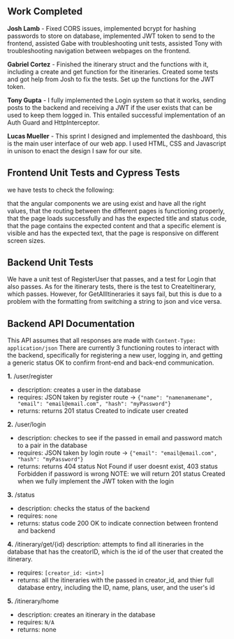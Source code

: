 ## Work Completed

**Josh Lamb** - Fixed CORS issues, implemented bcrypt for hashing passwords to store on database, implemented JWT token to send to the frontend, assisted Gabe with troubleshooting unit tests, assisted Tony with troubleshooting navigation between webpages on the frontend.

**Gabriel Cortez** - Finished the itinerary struct and the functions with it, including a create and get function for the itineraries. Created some tests and got help from Josh to fix the tests. Set up the functions for the JWT token.

**Tony Gupta** - I fully implemented the Login system so that it works, sending posts to the backend and receiving a JWT if the user exists that can be used to keep them logged in. This entailed successful implementation of an Auth Guard and HttpInterceptor.

**Lucas Mueller** - This sprint I designed and implemented the dashboard, this is the main user interface of our web app. I used HTML, CSS and Javascript in unison to enact the design I saw for our site. 


## Frontend Unit Tests and Cypress Tests

we have tests to check the following:

that the angular components we are using exist and have all the right values,
that the routing between the different pages is functioning properly,
that the page loads successfully and has the expected title and status code,
that the page contains the expected content and that a specific element is visible and has the expected text,
that the page is responsive on different screen sizes.


## Backend Unit Tests
We have a unit test of RegisterUser that passes, and a test for Login that also passes. As for the itinerary tests, there is the test to CreateItinerary, which passes. However, for GetAllItineraries it says fail, but this is due to a problem with the formatting from switching a string to json and vice versa.

## Backend API Documentation
This API assumes that all responses are made with `Content-Type: application/json`
There are currently 3 functioning routes to interact with the backend, specifically for registering a new user, logging in, and getting a generic status OK to confirm front-end and back-end communication.

**1.** /user/register
- description: creates a user in the database
- requires: JSON taken by register route -> `{"name": "namenamename", "email": "email@email.com", "hash": "myPassword"}`
- returns: returns 201 status Created to indicate user created

**2.** /user/login
- description: checkes to see if the passed in email and password match to a pair in the database
- requires: JSON taken by login route -> `{"email": "email@email.com", "hash": "myPassword"}` 
- returns: returns 404 status Not Found if user doesnt exist, 403 status Forbidden if password is wrong
NOTE: we will return 201 status Created when we fully implement the JWT token with the login

**3.** /status
- description: checks the status of the backend
- requires: `none`
- returns: status code 200 OK to indicate connection between frontend and backend

**4.** /itinerary/get/{id}
description: attempts to find all itineraries in the database that has the creatorID, which is the id of the user that created the itinerary.
- requires: `[creator_id: <int>]`
- returns: all the itineraries with the passed in creator_id, and thier full database entry, including the ID, name, plans, user, and the user's id

**5.** /itinerary/home
- description: creates an itinerary in the database
- requires: `N/A`
- returns: none
